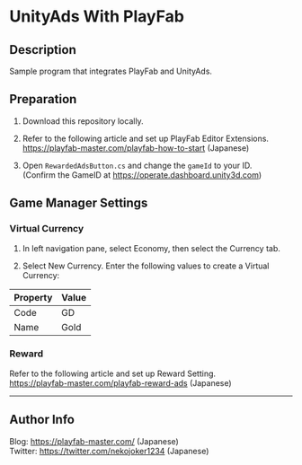 # UnityAds With PlayFab

## Description

Sample program that integrates PlayFab and UnityAds.

## Preparation

1. Download this repository locally.  

1. Refer to the following article and set up PlayFab Editor Extensions.  
https://playfab-master.com/playfab-how-to-start (Japanese)

1. Open `RewardedAdsButton.cs` and change the `gameId` to your ID.  
(Confirm the GameID at https://operate.dashboard.unity3d.com)

## Game Manager Settings

### Virtual Currency

1. In left navigation pane, select Economy, then select the Currency tab.

1. Select New Currency. Enter the following values to create a Virtual Currency:

| Property | Value |
----|---- |
| Code | GD |
| Name | Gold |

### Reward

Refer to the following article and set up Reward Setting.  
https://playfab-master.com/playfab-reward-ads (Japanese)

---

## Author Info

Blog: https://playfab-master.com/ (Japanese)  
Twitter: https://twitter.com/nekojoker1234 (Japanese)

